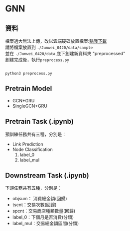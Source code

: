 # GNN


## 資料
檔案過大無法上傳，改以雲端硬碟放置檔案:[點我下載](https://drive.google.com/drive/folders/1RuglR5poPy7zi3AkXP-66fwLSBJOOnOt?usp=sharing)\
請將檔案放置到 `./Junwei_0420/data/sample`\
並在 `./Junwei_0420/data` 底下創建新資料夾 "preprocessed"\
創建完成後，執行`preprocess.py`
```shell

python3 preprocess.py

```

## Pretrain Model
- GCN+GRU
- SingleGCN+GRU


## Pretrain Task (.ipynb)
預訓練任務共有三種，分別是：
- Link Prediction
- Node Classification
    1. label_0
    2. label_mul

## Downstream Task (.ipynb)
下游任務共有五種，分別是：
-  objsum： 消費總金額(回歸)
-  tscnt：交易次數(回歸)
-  spcnt：交易商店種類數量(回歸)
-  label_0：下個月是否消費(分類)
-  label_mul：交易總金額區間(分類)


